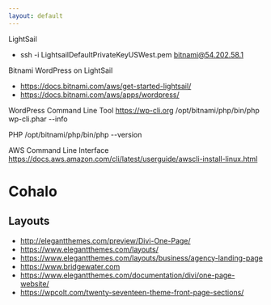 ```yaml
---
layout: default
---
```


LightSail

* ssh -i LightsailDefaultPrivateKeyUSWest.pem bitnami@54.202.58.1


Bitnami WordPress on LightSail

* https://docs.bitnami.com/aws/get-started-lightsail/
* https://docs.bitnami.com/aws/apps/wordpress/

WordPress Command Line Tool
https://wp-cli.org
/opt/bitnami/php/bin/php wp-cli.phar --info

PHP
/opt/bitnami/php/bin/php --version

AWS Command Line Interface
https://docs.aws.amazon.com/cli/latest/userguide/awscli-install-linux.html


# Cohalo

## Layouts

* http://elegantthemes.com/preview/Divi-One-Page/
* https://www.elegantthemes.com/layouts/
* https://www.elegantthemes.com/layouts/business/agency-landing-page
* https://www.bridgewater.com
* https://www.elegantthemes.com/documentation/divi/one-page-website/
* https://wpcolt.com/twenty-seventeen-theme-front-page-sections/

